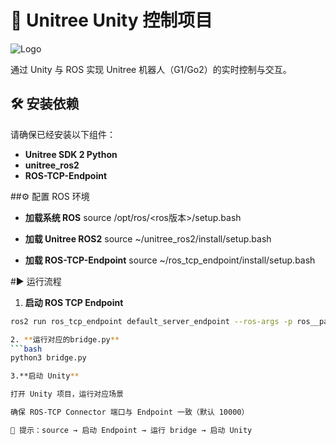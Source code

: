 # 🐾 Unitree Unity 控制项目

![Logo](https://example.com/logo.png)

通过 Unity 与 ROS 实现 Unitree 机器人（G1/Go2）的实时控制与交互。

## 🛠️ 安装依赖

请确保已经安装以下组件：

- **Unitree SDK 2 Python**
- **unitree_ros2**
- **ROS-TCP-Endpoint**


##⚙️ 配置 ROS 环境

- **加载系统 ROS**
source /opt/ros/<ros版本>/setup.bash

- **加载 Unitree ROS2**
source ~/unitree_ros2/install/setup.bash

- **加载 ROS-TCP-Endpoint**
source ~/ros_tcp_endpoint/install/setup.bash

#▶️ 运行流程
1. **启动 ROS TCP Endpoint**
```bash
ros2 run ros_tcp_endpoint default_server_endpoint --ros-args -p ros__parameters.ros_tcp_port:=10000

2. **运行对应的bridge.py**
```bash
python3 bridge.py

3.**启动 Unity**

打开 Unity 项目，运行对应场景

确保 ROS-TCP Connector 端口与 Endpoint 一致（默认 10000）

🔹 提示：source → 启动 Endpoint → 运行 bridge → 启动 Unity

